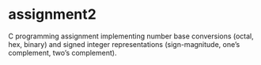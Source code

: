 # assignment2
C programming assignment implementing number base conversions (octal, hex, binary) and signed integer representations (sign-magnitude, one’s complement, two’s complement).
